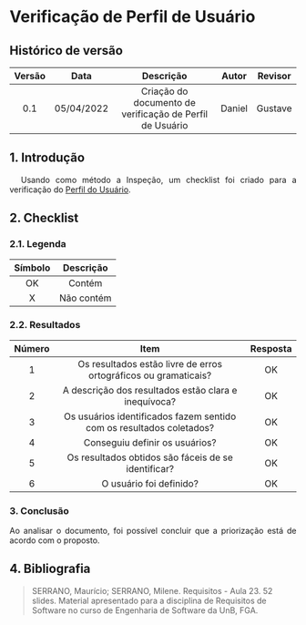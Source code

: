 # Verificação de Perfil de Usuário

## Histórico de versão

|Versão | Data | Descrição | Autor|  Revisor |
| :--: | :--: | :--: | :--: | :--:  |
| 0.1 | 05/04/2022  | Criação do documento de verificação de Perfil de Usuário | Daniel |  Gustave |


## 1. Introdução
<p style="text-indent: 20px; text-align: justify">
Usando como método a Inspeção, um checklist foi criado para a verificação do <a href="https://interacao-humano-computador.github.io/2021.2-Cebraspe/An%C3%A1lise_de_requisitos/Perfil_do_usuario/perfil_do_usuario/" target="_blank">Perfil do Usuário</a>.


## 2. Checklist

### 2.1. Legenda

| Símbolo | Descrição |
| :-----: | :-------: |
| OK  | Contém  |
| X | Não contém  |

### 2.2. Resultados

| Número | Item | Resposta |
|:----:|:----:|:----:|
|1|Os resultados estão livre de erros ortográficos ou gramaticais?|OK|
|2|A descrição dos resultados estão clara e inequívoca?|OK|
|3|Os usuários identificados fazem sentido com os resultados coletados?|OK|
|4|Conseguiu definir os usuários?|OK|
|5|Os resultados obtidos são fáceis de se identificar?|OK|
|6|O usuário foi definido? |OK|

### 3. Conclusão
<p style="text-align: justify;">Ao analisar o documento, foi possível concluir que a priorização está de acordo com o proposto.
</p>

## 4. Bibliografia

> SERRANO, Maurício; SERRANO, Milene. Requisitos - Aula 23. 52 slides. Material apresentado para a disciplina de Requisitos de Software no curso de Engenharia de Software da UnB, FGA.